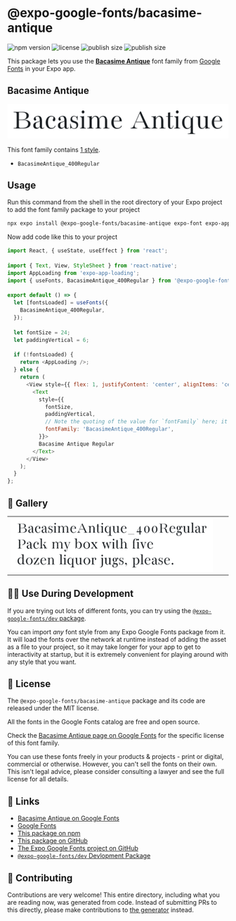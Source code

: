 # @expo-google-fonts/bacasime-antique

![npm version](https://flat.badgen.net/npm/v/@expo-google-fonts/bacasime-antique)
![license](https://flat.badgen.net/github/license/expo/google-fonts)
![publish size](https://flat.badgen.net/packagephobia/install/@expo-google-fonts/bacasime-antique)
![publish size](https://flat.badgen.net/packagephobia/publish/@expo-google-fonts/bacasime-antique)

This package lets you use the [**Bacasime Antique**](https://fonts.google.com/specimen/Bacasime+Antique) font family from [Google Fonts](https://fonts.google.com/) in your Expo app.

## Bacasime Antique

![Bacasime Antique](./font-family.png)

This font family contains [1 style](#-gallery).

- `BacasimeAntique_400Regular`

## Usage

Run this command from the shell in the root directory of your Expo project to add the font family package to your project
```sh
npx expo install @expo-google-fonts/bacasime-antique expo-font expo-app-loading
```

Now add code like this to your project
```js
import React, { useState, useEffect } from 'react';

import { Text, View, StyleSheet } from 'react-native';
import AppLoading from 'expo-app-loading';
import { useFonts, BacasimeAntique_400Regular } from '@expo-google-fonts/bacasime-antique';

export default () => {
  let [fontsLoaded] = useFonts({
    BacasimeAntique_400Regular,
  });

  let fontSize = 24;
  let paddingVertical = 6;

  if (!fontsLoaded) {
    return <AppLoading />;
  } else {
    return (
      <View style={{ flex: 1, justifyContent: 'center', alignItems: 'center' }}>
        <Text
          style={{
            fontSize,
            paddingVertical,
            // Note the quoting of the value for `fontFamily` here; it expects a string!
            fontFamily: 'BacasimeAntique_400Regular',
          }}>
          Bacasime Antique Regular
        </Text>
      </View>
    );
  }
};

```

## 🔡 Gallery


||||
|-|-|-|
|![BacasimeAntique_400Regular](./BacasimeAntique_400Regular.ttf.png)||||


## 👩‍💻 Use During Development

If you are trying out lots of different fonts, you can try using the [`@expo-google-fonts/dev` package](https://github.com/expo/google-fonts/tree/master/font-packages/dev#readme).

You can import *any* font style from any Expo Google Fonts package from it. It will load the fonts
over the network at runtime instead of adding the asset as a file to your project, so it may take longer
for your app to get to interactivity at startup, but it is extremely convenient
for playing around with any style that you want.

## 📖 License

The `@expo-google-fonts/bacasime-antique` package and its code are released under the MIT license.

All the fonts in the Google Fonts catalog are free and open source.

Check the [Bacasime Antique page on Google Fonts](https://fonts.google.com/specimen/Bacasime+Antique) for the specific license of this font family.

You can use these fonts freely in your products & projects - print or digital, commercial or otherwise. However, you can't sell the fonts on their own. This isn't legal advice, please consider consulting a lawyer and see the full license for all details.

## 🔗 Links

- [Bacasime Antique on Google Fonts](https://fonts.google.com/specimen/Bacasime+Antique)
- [Google Fonts](https://fonts.google.com/)
- [This package on npm](https://www.npmjs.com/package/@expo-google-fonts/bacasime-antique)
- [This package on GitHub](https://github.com/expo/google-fonts/tree/master/font-packages/bacasime-antique)
- [The Expo Google Fonts project on GitHub](https://github.com/expo/google-fonts)
- [`@expo-google-fonts/dev` Devlopment Package](https://github.com/expo/google-fonts/tree/master/font-packages/dev)

## 🤝 Contributing

Contributions are very welcome! This entire directory, including what you are reading now, was generated from code. Instead of submitting PRs to this directly, please make contributions to [the generator](https://github.com/expo/google-fonts/tree/master/packages/generator) instead.
